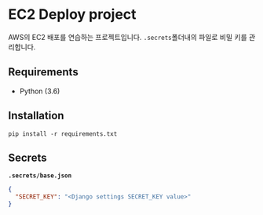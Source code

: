 # EC2 Deploy project

AWS의 EC2 배포를 연습하는 프로젝트입니다.
`.secrets`폴더내의 파일로 비밀 키를 관리합니다.

## Requirements

- Python (3.6)

## Installation

```
pip install -r requirements.txt
```

## Secrets

**`.secrets/base.json`**

```json
{
  "SECRET_KEY": "<Django settings SECRET_KEY value>"
}
```

